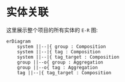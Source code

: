 # 实体关联

这里展示整个项目的所有实体的 `E-R` 图:  

```mermaid
erDiagram
    system ||--|{ group : Composition  
    system ||--|{ tag : Composition  
    system ||--|{ tag_target : Composition  
    group ||--o{ group : Aggregation  
    group ||--o{ tag : Aggregation  
    tag ||--|{ tag_target : Composition  
```
